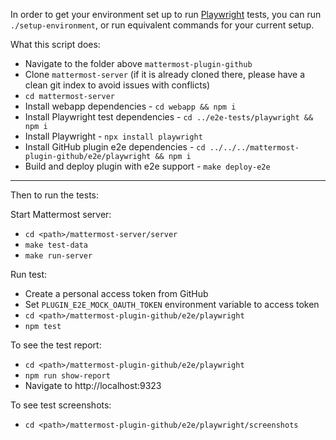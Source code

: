 In order to get your environment set up to run [Playwright](https://playwright.dev) tests, you can run `./setup-environment`, or run equivalent commands for your current setup.

What this script does:

- Navigate to the folder above `mattermost-plugin-github`
- Clone `mattermost-server` (if it is already cloned there, please have a clean git index to avoid issues with conflicts)
- `cd mattermost-server`
- Install webapp dependencies - `cd webapp && npm i`
- Install Playwright test dependencies - `cd ../e2e-tests/playwright && npm i`
- Install Playwright - `npx install playwright`
- Install GitHub plugin e2e dependencies - `cd ../../../mattermost-plugin-github/e2e/playwright && npm i`
- Build and deploy plugin with e2e support - `make deploy-e2e`

-----

Then to run the tests:

Start Mattermost server:
- `cd <path>/mattermost-server/server`
- `make test-data`
- `make run-server`

Run test:
- Create a personal access token from GitHub
- Set `PLUGIN_E2E_MOCK_OAUTH_TOKEN` environment variable to access token
- `cd <path>/mattermost-plugin-github/e2e/playwright`
- `npm test`

To see the test report:
- `cd <path>/mattermost-plugin-github/e2e/playwright`
- `npm run show-report`
- Navigate to http://localhost:9323

To see test screenshots:
- `cd <path>/mattermost-plugin-github/e2e/playwright/screenshots`
